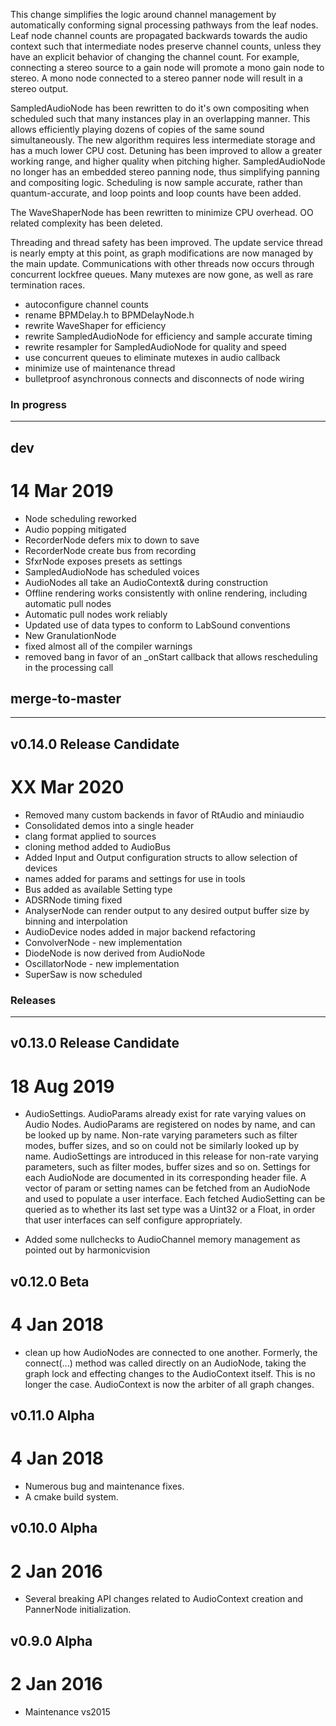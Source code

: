 
This change simplifies the logic around channel management by automatically conforming signal processing pathways from the leaf nodes. Leaf node channel counts are propagated backwards towards the audio context such that intermediate nodes preserve channel counts, unless they have an explicit behavior of changing the channel count. For example, connecting a stereo source to a gain node will promote a mono gain node to stereo. A mono node connected to a stereo panner node will result in a stereo output.

SampledAudioNode has been rewritten to do it's own compositing when scheduled such that many instances play in an overlapping manner. This allows efficiently playing dozens of copies of the same sound simultaneously. The new algorithm requires less intermediate storage and has a much lower CPU cost. Detuning has been improved to allow a greater working range, and higher quality when pitching higher. SampledAudioNode no longer has an embedded stereo panning node, thus simplifying panning and compositing logic. Scheduling is now sample accurate, rather than quantum-accurate, and loop points and loop counts have been added.

The WaveShaperNode has been rewritten to minimize CPU overhead. OO related complexity has been deleted.

Threading and thread safety has been improved. The update service thread is nearly empty at this point, as graph modifications are now managed by the main update. Communications with other threads now occurs through concurrent lockfree queues. Many mutexes are now gone, as well as rare termination races.

- autoconfigure channel counts
- rename BPMDelay.h to BPMDelayNode.h
- rewrite WaveShaper for efficiency
- rewrite SampledAudioNode for efficiency and sample accurate timing
- rewrite resampler for SampledAudioNode for quality and speed
- use concurrent queues to eliminate mutexes in audio callback
- minimize use of maintenance thread
- bulletproof asynchronous connects and disconnects of node wiring

### In progress
----------------

## dev
# 14 Mar 2019

- Node scheduling reworked
- Audio popping mitigated
- RecorderNode defers mix to down to save
- RecorderNode create bus from recording
- SfxrNode exposes presets as settings
- SampledAudioNode has scheduled voices
- AudioNodes all take an AudioContext& during construction
- Offline rendering works consistently with online rendering, including automatic pull nodes
- Automatic pull nodes work reliably
- Updated use of data types to conform to LabSound conventions
- New GranulationNode
- fixed almost all of the compiler warnings
- removed bang in favor of an _onStart callback that allows rescheduling in the processing call

## merge-to-master
------------------

## v0.14.0 Release Candidate
# XX Mar 2020

- Removed many custom backends in favor of RtAudio and miniaudio
- Consolidated demos into a single header
- clang format applied to sources
- cloning method added to AudioBus
- Added Input and Output configuration structs to allow selection of devices
- names added for params and settings for use in tools
- Bus added as available Setting type
- ADSRNode timing fixed
- AnalyserNode can render output to any desired output buffer size by binning and interpolation
- AudioDevice nodes added in major backend refactoring
- ConvolverNode - new implementation
- DiodeNode is now derived from AudioNode
- OscillatorNode - new implementation
- SuperSaw is now scheduled

### Releases
------------

## v0.13.0 Release Candidate
# 18 Aug 2019

- AudioSettings. AudioParams already exist for rate varying values on Audio Nodes. AudioParams are registered on nodes by name, and can be looked up by name. Non-rate varying parameters such as filter modes, buffer sizes, and so on could not be similarly looked up by name. AudioSettings are introduced in this release for non-rate varying parameters, such as filter modes, buffer sizes and so on. Settings for each AudioNode are documented in its corresponding header file. A vector of param or setting names can be fetched from an AudioNode and used to populate a user interface. Each fetched AudioSetting can be queried as to whether its last set type was a Uint32 or a Float, in order that user interfaces can self configure appropriately.

- Added some nullchecks to AudioChannel memory management as pointed out by harmonicvision

## v0.12.0 Beta
# 4 Jan 2018

- clean up how AudioNodes are connected to one another. Formerly, the connect(...) method was called directly on an AudioNode, taking the graph lock and effecting changes to the AudioContext itself. This is no longer the case. AudioContext is now the arbiter of all graph changes.

## v0.11.0 Alpha
# 4 Jan 2018

- Numerous bug and maintenance fixes.
- A cmake build system.

## v0.10.0 Alpha
# 2 Jan 2016

- Several breaking API changes related to AudioContext creation and PannerNode initialization.

## v0.9.0 Alpha
# 2 Jan 2016

- Maintenance vs2015
